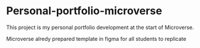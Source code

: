# Personal-portfolio-microverse
This project is my personal portfolio development at the start of Microverse.

Microverse alredy prepared template in figma for all students to replicate 
